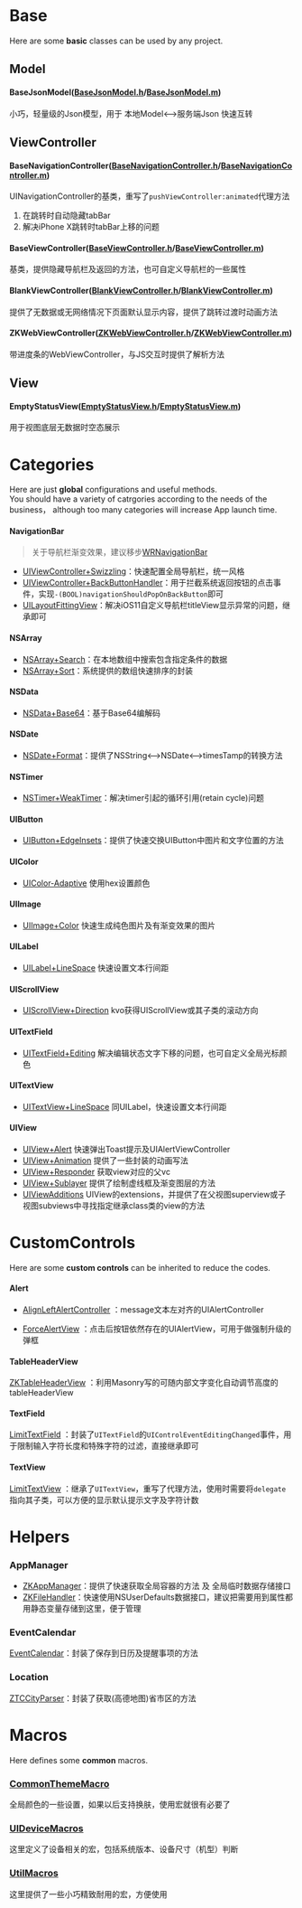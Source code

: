 # Base

Here are some **basic** classes can be used by any project.  

## Model
#### BaseJsonModel([BaseJsonModel.h](https://github.com/HelloiWorld/ObjcDevTools/blob/master/DevTools/DevTools/Expand/Base/Model/BaseJsonModel.h)/[BaseJsonModel.m](https://github.com/HelloiWorld/ObjcDevTools/blob/master/DevTools/DevTools/Expand/Base/Model/BaseJsonModel.m))
小巧，轻量级的Json模型，用于 本地Model<-->服务端Json 快速互转

## ViewController
#### BaseNavigationController([BaseNavigationController.h](https://github.com/HelloiWorld/ObjcDevTools/blob/master/DevTools/DevTools/Expand/Base/ViewController/NavigationController/BaseNavigationController.h)/[BaseNavigationController.m](https://github.com/HelloiWorld/ObjcDevTools/blob/master/DevTools/DevTools/Expand/Base/ViewController/NavigationController/BaseNavigationController.m))
UINavigationController的基类，重写了`pushViewController:animated`代理方法

1. 在跳转时自动隐藏tabBar
2. 解决iPhone X跳转时tabBar上移的问题 

#### BaseViewController([BaseViewController.h](https://github.com/HelloiWorld/ObjcDevTools/blob/master/DevTools/DevTools/Expand/Base/ViewController/ViewController/BaseViewController.h)/[BaseViewController.m](https://github.com/HelloiWorld/ObjcDevTools/blob/master/DevTools/DevTools/Expand/Base/ViewController/ViewController/BaseViewController.m))
基类，提供隐藏导航栏及返回的方法，也可自定义导航栏的一些属性

#### BlankViewController([BlankViewController.h](https://github.com/HelloiWorld/ObjcDevTools/blob/master/DevTools/DevTools/Expand/Base/ViewController/ViewController/BlankViewController.h)/[BlankViewController.m](https://github.com/HelloiWorld/ObjcDevTools/blob/master/DevTools/DevTools/Expand/Base/ViewController/ViewController/BlankViewController.m))
提供了无数据或无网络情况下页面默认显示内容，提供了跳转过渡时动画方法

#### ZKWebViewController([ZKWebViewController.h](https://github.com/HelloiWorld/ObjcDevTools/blob/master/DevTools/DevTools/Expand/Base/ViewController/WebViewController/ZKWebViewController.h)/[ZKWebViewController.m](https://github.com/HelloiWorld/ObjcDevTools/blob/master/DevTools/DevTools/Expand/Base/ViewController/WebViewController/ZKWebViewController.m))
带进度条的WebViewController，与JS交互时提供了解析方法

## View
#### EmptyStatusView([EmptyStatusView.h](https://github.com/HelloiWorld/ObjcDevTools/blob/master/DevTools/DevTools/Expand/Base/View/EmptyStatusView/EmptyStatusView.h)/[EmptyStatusView.m](https://github.com/HelloiWorld/ObjcDevTools/blob/master/DevTools/DevTools/Expand/Base/View/EmptyStatusView/EmptyStatusView.m))
用于视图底层无数据时空态展示


# Categories
Here are just **global** configurations and useful methods.  
You should have a variety of catrgories according to the needs of the business， although too many categories will increase App launch time.

#### NavigationBar
> 关于导航栏渐变效果，建议移步[WRNavigationBar](https://github.com/wangrui460/WRNavigationBar)

- [UIViewController+Swizzling](https://github.com/HelloiWorld/ObjcDevTools/blob/master/DevTools/DevTools/Expand/Categories/NavigationBar/UIViewController%2BSwizzling.m)：快速配置全局导航栏，统一风格
- [UIViewController+BackButtonHandler](https://github.com/HelloiWorld/ObjcDevTools/blob/master/DevTools/DevTools/Expand/Categories/NavigationBar/UIViewController%2BBackButtonHandler.m)：用于拦截系统返回按钮的点击事件，实现`-(BOOL)navigationShouldPopOnBackButton`即可
- [UILayoutFittingView](https://github.com/HelloiWorld/ObjcDevTools/blob/master/DevTools/DevTools/Expand/Categories/NavigationBar/UILayoutFittingView.m)：解决iOS11自定义导航栏titleView显示异常的问题，继承即可

#### NSArray
- [NSArray+Search](https://github.com/HelloiWorld/ObjcDevTools/blob/master/DevTools/DevTools/Expand/Categories/NSArray/NSArray%2BSearch.m)：在本地数组中搜索包含指定条件的数据
- [NSArray+Sort](https://github.com/HelloiWorld/ObjcDevTools/blob/master/DevTools/DevTools/Expand/Categories/NSArray/NSArray%2BSort.m)：系统提供的数组快速排序的封装

#### NSData
- [NSData+Base64](https://github.com/HelloiWorld/ObjcDevTools/blob/master/DevTools/DevTools/Expand/Categories/NSData/NSData%2BBase64.m)：基于Base64编解码

#### NSDate
- [NSDate+Format](https://github.com/HelloiWorld/ObjcDevTools/blob/master/DevTools/DevTools/Expand/Categories/NSDate/NSDate%2BFormat.m)：提供了NSString<-->NSDate<-->timesTamp的转换方法

#### NSTimer
- [NSTimer+WeakTimer](https://github.com/HelloiWorld/ObjcDevTools/blob/master/DevTools/DevTools/Expand/Categories/NSTimer/NSTimer%2BWeakTimer.m)：解决timer引起的循环引用(retain cycle)问题

#### UIButton
- [UIButton+EdgeInsets](https://github.com/HelloiWorld/ObjcDevTools/blob/master/DevTools/DevTools/Expand/Categories/UIButton/UIButton%2BEdgeInsets.m)：提供了快速交换UIButton中图片和文字位置的方法

#### UIColor
- [UIColor-Adaptive](https://github.com/HelloiWorld/ObjcDevTools/blob/master/DevTools/DevTools/Expand/Categories/UIColor/UIColor-Adaptive.m) 使用hex设置颜色

#### UIImage
- [UIImage+Color](https://github.com/HelloiWorld/ObjcDevTools/blob/master/DevTools/DevTools/Expand/Categories/UIImage/UIImage%2BColor.m) 快速生成纯色图片及有渐变效果的图片

#### UILabel
- [UILabel+LineSpace](https://github.com/HelloiWorld/ObjcDevTools/blob/master/DevTools/DevTools/Expand/Categories/UILabel/UILabel%2BLineSpace.m) 快速设置文本行间距

#### UIScrollView
- [UIScrollView+Direction](https://github.com/HelloiWorld/ObjcDevTools/blob/master/DevTools/DevTools/Expand/Categories/UIScrollView/UIScrollView%2BDirection.m) kvo获得UIScrollView或其子类的滚动方向

#### UITextField
- [UITextField+Editing](https://github.com/HelloiWorld/ObjcDevTools/blob/master/DevTools/DevTools/Expand/Categories/UITextField/UITextField%2BEditing.m) 解决编辑状态文字下移的问题，也可自定义全局光标颜色

#### UITextView
- [UITextView+LineSpace](https://github.com/HelloiWorld/ObjcDevTools/blob/master/DevTools/DevTools/Expand/Categories/UITextView/UITextView%2BLineSpace.m) 同UILabel，快速设置文本行间距

#### UIView
- [UIView+Alert](https://github.com/HelloiWorld/ObjcDevTools/blob/master/DevTools/DevTools/Expand/Categories/UIView/UIView%2BAlert.m) 快速弹出Toast提示及UIAlertViewController 
- [UIView+Animation](https://github.com/HelloiWorld/ObjcDevTools/blob/master/DevTools/DevTools/Expand/Categories/UIView/UIView%2BAnimation.m) 提供了一些封装的动画写法
- [UIView+Responder](https://github.com/HelloiWorld/ObjcDevTools/blob/master/DevTools/DevTools/Expand/Categories/UIView/UIView%2BResponder.m) 获取view对应的父vc
- [UIView+Sublayer](https://github.com/HelloiWorld/ObjcDevTools/blob/master/DevTools/DevTools/Expand/Categories/UIView/UIView%2BSublayer.m) 提供了绘制虚线框及渐变图层的方法
- [UIViewAdditions](https://github.com/HelloiWorld/ObjcDevTools/blob/master/DevTools/DevTools/Expand/Categories/UIView/UIViewAdditions.m) UIView的extensions，并提供了在父视图superview或子视图subviews中寻找指定继承class类的view的方法



# CustomControls
Here are some **custom controls** can be inherited to reduce the codes.

#### Alert
- [AlignLeftAlertController](https://github.com/HelloiWorld/ObjcDevTools/blob/master/DevTools/DevTools/Expand/CustomControls/Alert/AlignLeftAlertController.m)
：message文本左对齐的UIAlertController

- [ForceAlertView](https://github.com/HelloiWorld/ObjcDevTools/blob/master/DevTools/DevTools/Expand/CustomControls/Alert/ForceAlertView.m) 
：点击后按钮依然存在的UIAlertView，可用于做强制升级的弹框

#### TableHeaderView
[ZKTableHeaderView](https://github.com/HelloiWorld/ObjcDevTools/blob/master/DevTools/DevTools/Expand/CustomControls/TableHeaderView/ZKTableHeaderView.m)
：利用Masonry写的可随内部文字变化自动调节高度的tableHeaderView

#### TextField
[LimitTextField](https://github.com/HelloiWorld/ObjcDevTools/blob/master/DevTools/DevTools/Expand/CustomControls/LimitTextField/LimitTextField.m)
：封装了`UITextField`的`UIControlEventEditingChanged`事件，用于限制输入字符长度和特殊字符的过滤，直接继承即可

#### TextView
[LimitTextView](https://github.com/HelloiWorld/ObjcDevTools/blob/master/DevTools/DevTools/Expand/CustomControls/LimitTextView/LimitTextView.m)
：继承了`UITextView`，重写了代理方法，使用时需要将`delegate`指向其子类，可以方便的显示默认提示文字及字符计数

# Helpers
### AppManager
- [ZKAppManager](https://github.com/HelloiWorld/ObjcDevTools/blob/master/DevTools/DevTools/Expand/Helpers/AppManager/ZKAppManager.m)：提供了快速获取全局容器的方法 及 全局临时数据存储接口
- [ZKFileHandler](https://github.com/HelloiWorld/ObjcDevTools/blob/master/DevTools/DevTools/Expand/Helpers/AppManager/ZKFileHandler.m)：快速使用NSUserDefaults数据接口，建议把需要用到属性都用静态变量存储到这里，便于管理

### EventCalendar
[EventCalendar](https://github.com/HelloiWorld/ObjcDevTools/blob/master/DevTools/DevTools/Expand/Helpers/EventCalendar/EventCalendar.m)：封装了保存到日历及提醒事项的方法

### Location
[ZTCCityParser](https://github.com/HelloiWorld/ObjcDevTools/blob/master/DevTools/DevTools/Expand/Helpers/Location/ZTCCityParser.m)：封装了获取(高德地图)省市区的方法

# Macros
Here defines some **common** macros. 

### [CommonThemeMacro](https://github.com/HelloiWorld/ObjcDevTools/blob/master/DevTools/DevTools/Expand/Macros/CommonThemeMacro.h)
全局颜色的一些设置，如果以后支持换肤，使用宏就很有必要了

### [UIDeviceMacros](https://github.com/HelloiWorld/ObjcDevTools/blob/master/DevTools/DevTools/Expand/Macros/UIDeviceMacros.h)
这里定义了设备相关的宏，包括系统版本、设备尺寸（机型）判断

### [UtilMacros](https://github.com/HelloiWorld/ObjcDevTools/blob/master/DevTools/DevTools/Expand/Macros/UtilMacros.h)
这里提供了一些小巧精致耐用的宏，方便使用

